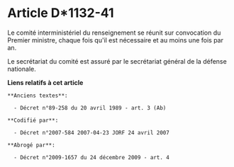 # Article D*1132-41

Le comité interministériel du renseignement se réunit sur convocation du Premier ministre, chaque fois qu'il est nécessaire
et au moins une fois par an.

Le secrétariat du comité est assuré par le secrétariat général de la défense nationale.

**Liens relatifs à cet article**

	**Anciens textes**:

	  - Décret n°89-258 du 20 avril 1989 - art. 3 (Ab)

	**Codifié par**:

	  - Décret n°2007-584 2007-04-23 JORF 24 avril 2007

	**Abrogé par**:

	  - Décret n°2009-1657 du 24 décembre 2009 - art. 4
